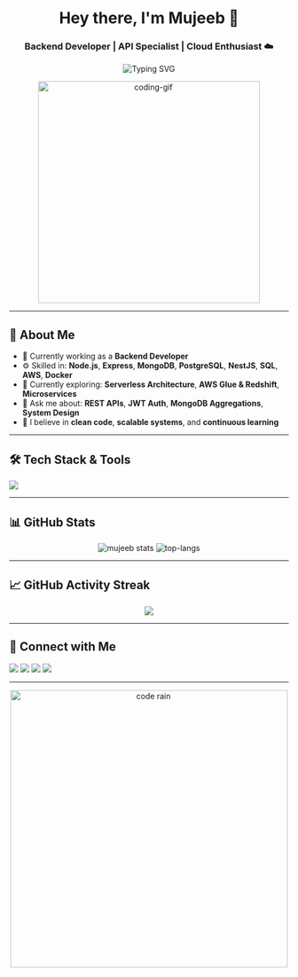 <h1 align="center">Hey there, I'm Mujeeb 👋</h1>
<h3 align="center">Backend Developer | API Specialist | Cloud Enthusiast ☁️</h3>

<p align="center">
  <img src="https://readme-typing-svg.herokuapp.com?font=Fira+Code&duration=2500&pause=1000&color=F7F7F7&background=000000&center=true&vCenter=true&width=435&lines=Hi+%F0%9F%91%8B%2C+I'm+Mujeeb!;Backend+Developer+from+Pakistan!;Let's+build+something+awesome+🚀" alt="Typing SVG" />
</p>

<p align="center">
  <img src="https://media.giphy.com/media/qgQUggAC3Pfv687qPC/giphy.gif" width="400" alt="coding-gif" />
</p>

---

## 🚀 About Me

- 🔭 Currently working as a **Backend Developer**
- ⚙️ Skilled in: **Node.js**, **Express**, **MongoDB**, **PostgreSQL**, **NestJS**, **SQL**, **AWS**, **Docker**
- 🌱 Currently exploring: **Serverless Architecture**, **AWS Glue & Redshift**, **Microservices**
- 💬 Ask me about: **REST APIs**, **JWT Auth**, **MongoDB Aggregations**, **System Design**
- 🧠 I believe in **clean code**, **scalable systems**, and **continuous learning**

---

## 🛠️ Tech Stack & Tools

<p align="left">
  <img src="https://skillicons.dev/icons?i=nodejs,express,mongodb,postgres,nestjs,aws,docker,git,javascript" />
</p>

---

## 📊 GitHub Stats

<p align="center">
  <img src="https://github-readme-stats.vercel.app/api?username=YOUR_USERNAME&show_icons=true&theme=tokyonight&count_private=true&include_all_commits=true" alt="mujeeb stats" />
  <img src="https://github-readme-stats.vercel.app/api/top-langs/?username=YOUR_USERNAME&layout=compact&theme=tokyonight" alt="top-langs" />
</p>

---

## 📈 GitHub Activity Streak

<p align="center">
  <img src="https://github-readme-streak-stats.herokuapp.com/?user=YOUR_USERNAME&theme=tokyonight" />
</p>

---

## 🔗 Connect with Me

<p>
  <a href="https://www.linkedin.com/in/mujeeb-ur-rehman-8717811b7/"><img src="https://skillicons.dev/icons?i=linkedin" /></a>
  <a href="https://twitter.com/shameer_193"><img src="https://skillicons.dev/icons?i=twitter" /></a>
  <a href="https://www.instagram.com/mujeeb__blouch/"><img src="https://skillicons.dev/icons?i=instagram" /></a>
  <a href="https://www.facebook.com/mujeeb.blouch.007"><img src="https://skillicons.dev/icons?i=facebook" /></a>
</p>

---

<p align="center">
  <img src="https://github.com/Akshay090/github-profile-readme-generator/blob/master/code.gif?raw=true" alt="code rain" width="500" />
</p>
